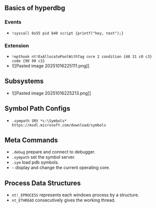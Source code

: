 ## Basics of hyperdbg
### Events
- `!syscall 0x55 pid b40 script {printf("hey, test");}`
### Extension
- `!epthook nt!ExAllocatePoolWithTag core 2 condition {48 31 c0 c3} code {90 90 c3}`
- ![[Pasted image 20251016225111.png]]
## Subsystems
- ![[Pasted image 20251016225213.png]]
## Symbol Path Configs
- `.sympath SRV *c:\Symbols* https://msdl.microsoft.com/download/symbols`
## Meta Commands
- `.debug` prepare and connect to debugger.
- `.sympath` set the symbol server.
- `.sym` load pdb symbols.
- `~` display and change the current operating core.
## Process Data Structures
- `nt!_EPROCESS` represents each windows process by a structure.
- `nt_ETHREAD` consecutively gives the working thread. 